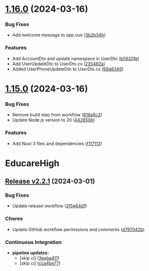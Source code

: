 # [1.16.0](https://github.com/GreatIdeasGH/EducareHigh/compare/v1.15.1...v1.16.0) (2024-03-16)


### Bug Fixes

* Add welcome message to app.vue ([3b2b34b](https://github.com/GreatIdeasGH/EducareHigh/commit/3b2b34b0db56224d31da668463b26bdb08f56dc8))


### Features

* Add AccountDto and update namespace in UserDto ([b0620fe](https://github.com/GreatIdeasGH/EducareHigh/commit/b0620fedf0ea3280b4b2401c31695ee0039e54b2))
* Add UserUpdateDto to UserDto.cs ([235492a](https://github.com/GreatIdeasGH/EducareHigh/commit/235492a64d520f1da50f8cc02bc77a9f5b54a545))
* Added UserPhoneUpdateDto to UserDto.cs ([68a8346](https://github.com/GreatIdeasGH/EducareHigh/commit/68a834635ea050c91d0853b03ee57f6ca74b387e))

# [1.15.0](https://github.com/GreatIdeasGH/EducareHigh/compare/v1.14.0...v1.15.0) (2024-03-16)


### Bug Fixes

* Remove build step from workflow ([818a6c2](https://github.com/GreatIdeasGH/EducareHigh/commit/818a6c2b9df888c4d78df81b36278c74ffbab0b4))
* Update Node.js version to 20 ([442650b](https://github.com/GreatIdeasGH/EducareHigh/commit/442650b721d689b9b83266f21ca78218ca837de0))


### Features

* Add Nuxt 3 files and dependencies ([f117113](https://github.com/GreatIdeasGH/EducareHigh/commit/f117113527267af9415fa372668f7ee37452249c))

# EducareHigh

## [Release v2.2.1](https://github.com/GreatIdeasGH/EducareHigh/releases/tag/v2.2.1) (2024-03-01)

### Bug Fixes

* Update release workflow ([315e64d1](https://github.com/GreatIdeasGH/EducareHigh/commit/315e64d1fedc26fbbe68c52c9894140259b8ff31))

### Chores

* Update GitHub workflow permissions and comments ([d797042b](https://github.com/GreatIdeasGH/EducareHigh/commit/d797042b15e57db14560f07dcb7b6d5d068eb22d))

### Continuous Integration

* **pipeline updates:**
  * [skip ci] ([3eeba411](https://github.com/GreatIdeasGH/EducareHigh/commit/3eeba4110b634c881a8594c4c0004ed1929c0bfe))
  * [skip ci] ([cca4be77](https://github.com/GreatIdeasGH/EducareHigh/commit/cca4be779bbb405bae179042a65ec5b79c7ad3de))
